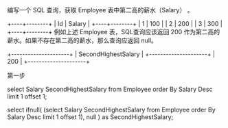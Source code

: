编写一个 SQL 查询，获取 Employee 表中第二高的薪水（Salary） 。

+----+--------+
| Id | Salary |
+----+--------+
| 1  | 100    |
| 2  | 200    |
| 3  | 300    |
+----+--------+
例如上述 Employee 表，SQL查询应该返回 200 作为第二高的薪水。如果不存在第二高的薪水，那么查询应返回 null。

+---------------------+
| SecondHighestSalary |
+---------------------+
| 200                 |
+---------------------+


第一步

select
    Salary SecondHighestSalary
from
    Employee
order By 
    Salary Desc
limit
    1
offset
    1;

select ifnull(
    (select
        Salary SecondHighestSalary
    from
        Employee
    order By 
        Salary Desc
    limit
        1
    offset
        1),
    null
) as SecondHighestSalary;










